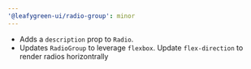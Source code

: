 ```yaml
---
'@leafygreen-ui/radio-group': minor
---
```


- Adds a `description` prop to `Radio`.
- Updates `RadioGroup` to leverage `flexbox`. Update `flex-direction` to render radios horizontrally 

